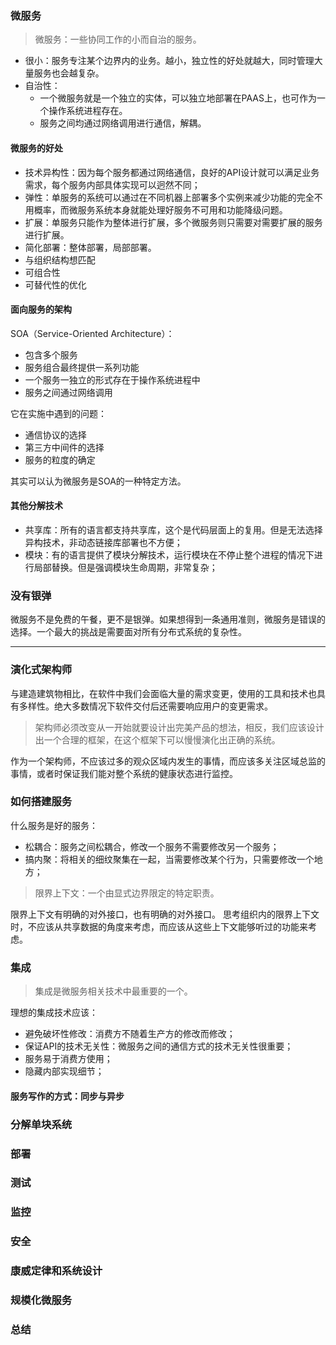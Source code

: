 <!--
author: 刘青
date: 2017-02-10
title: 微服务设计
tags: microservices
type: note
category: fundation
status: draft
summary: 
-->

### 微服务
> 微服务：一些协同工作的小而自治的服务。

- 很小：服务专注某个边界内的业务。越小，独立性的好处就越大，同时管理大量服务也会越复杂。
- 自治性：
    - 一个微服务就是一个独立的实体，可以独立地部署在PAAS上，也可作为一个操作系统进程存在。
    - 服务之间均通过网络调用进行通信，解耦。

#### 微服务的好处
- 技术异构性：因为每个服务都通过网络通信，良好的API设计就可以满足业务需求，每个服务内部具体实现可以迥然不同；
- 弹性：单服务的系统可以通过在不同机器上部署多个实例来减少功能的完全不用概率，而微服务系统本身就能处理好服务不可用和功能降级问题。
- 扩展：单服务只能作为整体进行扩展，多个微服务则只需要对需要扩展的服务进行扩展。
- 简化部署：整体部署，局部部署。
- 与组织结构想匹配
- 可组合性
- 可替代性的优化


#### 面向服务的架构
SOA（Service-Oriented Architecture）：
- 包含多个服务
- 服务组合最终提供一系列功能
- 一个服务一独立的形式存在于操作系统进程中
- 服务之间通过网络调用

它在实施中遇到的问题：
- 通信协议的选择
- 第三方中间件的选择
- 服务的粒度的确定

其实可以认为微服务是SOA的一种特定方法。

#### 其他分解技术
- 共享库：所有的语言都支持共享库，这个是代码层面上的复用。但是无法选择异构技术，非动态链接库部署也不方便；
- 模块：有的语言提供了模块分解技术，运行模块在不停止整个进程的情况下进行局部替换。但是强调模块生命周期，非常复杂；


### 没有银弹
微服务不是免费的午餐，更不是银弹。如果想得到一条通用准则，微服务是错误的选择。一个最大的挑战是需要面对所有分布式系统的复杂性。


--------------------------------

### 演化式架构师
与建造建筑物相比，在软件中我们会面临大量的需求变更，使用的工具和技术也具有多样性。绝大多数情况下软件交付后还需要响应用户的变更需求。

> 架构师必须改变从一开始就要设计出完美产品的想法，相反，我们应该设计出一个合理的框架，在这个框架下可以慢慢演化出正确的系统。

作为一个架构师，不应该过多的观众区域内发生的事情，而应该多关注区域总监的事情，或者时保证我们能对整个系统的健康状态进行监控。


### 如何搭建服务
什么服务是好的服务：
- 松耦合：服务之间松耦合，修改一个服务不需要修改另一个服务；
- 搞内聚：将相关的细纹聚集在一起，当需要修改某个行为，只需要修改一个地方；

> 限界上下文：一个由显式边界限定的特定职责。

限界上下文有明确的对外接口，也有明确的对外接口。
思考组织内的限界上下文时，不应该从共享数据的角度来考虑，而应该从这些上下文能够听过的功能来考虑。

### 集成
> 集成是微服务相关技术中最重要的一个。

理想的集成技术应该：
- 避免破坏性修改：消费方不随着生产方的修改而修改；
- 保证API的技术无关性：微服务之间的通信方式的技术无关性很重要；
- 服务易于消费方使用；
- 隐藏内部实现细节；


#### 服务写作的方式：同步与异步


### 分解单块系统

### 部署

### 测试

### 监控

### 安全

### 康威定律和系统设计

### 规模化微服务

### 总结


